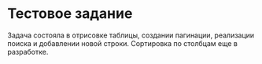 # Тестовое задание

Задача состояла в отрисовке таблицы, создании пагинации, реализации поиска и добавлении новой строки. Сортировка по столбцам еще в разработке.
